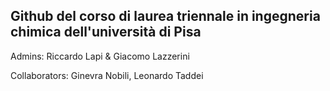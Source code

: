## Github del corso di laurea triennale in ingegneria chimica dell'università di Pisa

Admins: Riccardo Lapi & Giacomo Lazzerini

Collaborators: Ginevra Nobili, Leonardo Taddei
